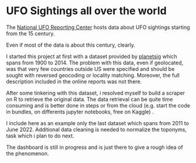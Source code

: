 # UFO Sightings all over the world

The [National UFO Reporting Center](https://nuforc.org/) hosts data about UFO sightings starting from the 15 century.

Even if most of the data is about this century, clearly.

I started this project at first with a dataset provided by [planetsig](https://github.com/planetsig/ufo-reports) which spans from 1900 to 2014. The problem with this data, even if geolocated, was that very few countries outside US were specified and should be sought with reversed geocoding or locality matching. Moreover, the full description included in the online reports was not there.

After some tinkering with this dataset, i resoIved myself to build a scraper on R to retrieve the original data. The data retrieval can be quite time consuming and is better done in steps or from the cloud (e.g. start the code in bundles, on differents jupyter notebooks, free on Kaggle) .

I include here as an example only the last dataset which spans from 2011 to June 2022. Additional data cleaning is needed to normalize the toponyms, task which i plan to do next.

The dashboard is still in progress and is just there to give a rough idea of the phenomenon.

